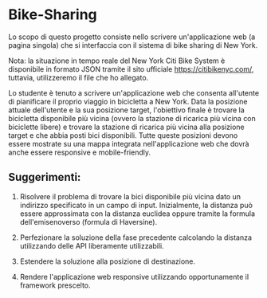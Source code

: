 # Bike-Sharing

Lo scopo di questo progetto consiste nello scrivere un'applicazione web (a pagina singola) che si interfaccia con il sistema di bike sharing di New York.

Nota: la situazione in tempo reale del New York Citi Bike System è disponibile in formato JSON tramite il sito ufficiale https://citibikenyc.com/, tuttavia, utilizzeremo il file che ho allegato.
 
Lo studente è tenuto a scrivere un'applicazione web che consenta all'utente di pianificare il proprio viaggio in bicicletta a New York.
Data la posizione attuale dell'utente e la sua posizione target, l'obiettivo finale è trovare la bicicletta disponibile più vicina (ovvero la stazione di ricarica più vicina con biciclette libere) e trovare la stazione di ricarica più vicina alla posizione target e che abbia posti bici disponibili. Tutte queste posizioni devono essere mostrate su una mappa integrata nell'applicazione web che dovrà anche essere responsive e mobile-friendly.

## Suggerimenti:

1. Risolvere il problema di trovare la bici disponibile più vicina dato un indirizzo specificato in un campo di input. Inizialmente, la distanza può essere approssimata con la distanza euclidea oppure tramite la formula dell'emisenoverso (formula di Haversine).
	
2. Perfezionare la soluzione della fase precedente calcolando la distanza utilizzando delle API liberamente utilizzabili.
	
3. Estendere la soluzione alla posizione di destinazione.
	
4. Rendere l'applicazione web responsive utilizzando opportunamente il framework prescelto.
